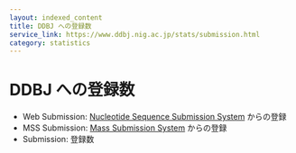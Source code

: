 ```yaml
---
layout: indexed_content
title: DDBJ への登録数
service_link: https://www.ddbj.nig.ac.jp/stats/submission.html
category: statistics
---
```


# DDBJ への登録数

  - <span class="bold">Web Submission</span>: [Nucleotide Sequence
    Submission System](/ddbj/websub.html) からの登録
  - <span class="bold">MSS Submission</span>: [Mass Submission
    System](/ddbj/mss.html) からの登録
  - <span class="bold">Submission</span>: 登録数

<div id="stat_area">

</div>

<!---
  以下に図・表をHTMLで挿入予定
-->